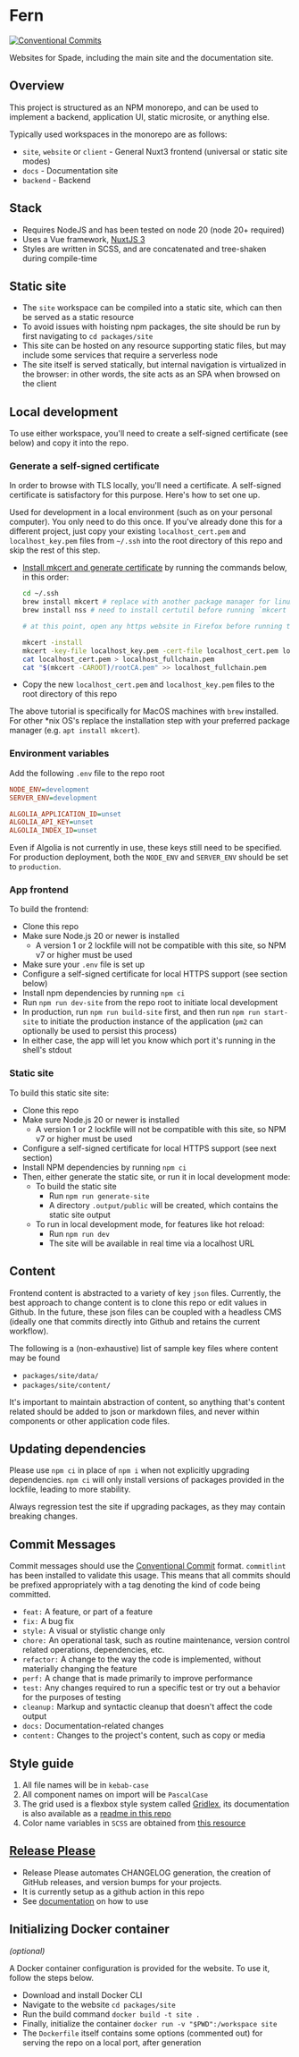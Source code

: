 # Fern

[![Conventional Commits](https://img.shields.io/badge/Conventional%20Commits-1.0.0-%23FE5196?logo=conventionalcommits&logoColor=white)](https://conventionalcommits.org)

Websites for Spade, including the main site and the documentation site.


## Overview

This project is structured as an NPM monorepo, and can be used to implement a backend, application UI, static microsite, or anything else.

Typically used workspaces in the monorepo are as follows:

- `site`, `website` or `client` - General Nuxt3 frontend (universal or static site modes)
- `docs` - Documentation site
- `backend` - Backend


## Stack

- Requires NodeJS and has been tested on node 20 (node 20+ required)
- Uses a Vue framework, [NuxtJS 3](https://nuxtjs.org/)
- Styles are written in SCSS, and are concatenated and tree-shaken during compile-time


## Static site

- The `site` workspace can be compiled into a static site, which can then be served as a static resource
- To avoid issues with hoisting npm packages, the site should be run by first navigating to `cd packages/site`
- This site can be hosted on any resource supporting static files, but may include some services that require a serverless node
- The site itself is served statically, but internal navigation is virtualized in the browser: in other words, the site acts as an SPA when browsed on the client


## Local development

To use either workspace, you'll need to create a self-signed certificate (see below) and copy it into the repo.


### Generate a self-signed certificate

In order to browse with TLS locally, you'll need a certificate. A self-signed certificate is satisfactory for this purpose. Here's how to set one up.

Used for development in a local environment (such as on your personal computer). You only need to do this once. If you've already done this for a different project, just copy your existing `localhost_cert.pem` and `localhost_key.pem` files from `~/.ssh` into the root directory of this repo and skip the rest of this step.

- [Install mkcert and generate certificate](https://github.com/FiloSottile/mkcert) by running the commands below, in this order:
  ```zsh
  cd ~/.ssh
  brew install mkcert # replace with another package manager for linux distro
  brew install nss # need to install certutil before running `mkcert -install` so the CA can be automatically installed in Firefox

  # at this point, open any https website in Firefox before running the below commands

  mkcert -install
  mkcert -key-file localhost_key.pem -cert-file localhost_cert.pem localhost 127.0.0.1
  cat localhost_cert.pem > localhost_fullchain.pem
  cat "$(mkcert -CAROOT)/rootCA.pem" >> localhost_fullchain.pem
  ```
- Copy the new `localhost_cert.pem` and `localhost_key.pem` files to the root directory of this repo

The above tutorial is specifically for MacOS machines with `brew` installed. For other \*nix OS's replace the installation step with your preferred package manager (e.g. `apt install mkcert`).


### Environment variables

Add the following `.env` file to the repo root

```ini
NODE_ENV=development
SERVER_ENV=development

ALGOLIA_APPLICATION_ID=unset
ALGOLIA_API_KEY=unset
ALGOLIA_INDEX_ID=unset
```

Even if Algolia is not currently in use, these keys still need to be specified.
For production deployment, both the `NODE_ENV` and `SERVER_ENV` should be set to `production`.


### App frontend
To build the frontend:
- Clone this repo
- Make sure Node.js 20 or newer is installed
  - A version 1 or 2 lockfile will not be compatible with this site, so NPM v7 or higher must be used
- Make sure your `.env` file is set up
- Configure a self-signed certificate for local HTTPS support (see section below)
- Install npm dependencies by running `npm ci`
- Run `npm run dev-site` from the repo root to initiate local development
- In production, run `npm run build-site` first, and then run `npm run start-site` to initiate the production instance of the application (`pm2` can optionally be used to persist this process)
- In either case, the app will let you know which port it's running in the shell's stdout


### Static site
To build this static site site:
- Clone this repo
- Make sure Node.js 20 or newer is installed
  - A version 1 or 2 lockfile will not be compatible with this site, so NPM v7 or higher must be used
- Configure a self-signed certificate for local HTTPS support (see next section)
- Install NPM dependencies by running `npm ci`
- Then, either generate the static site, or run it in local development mode:
  - To build the static site
    - Run `npm run generate-site`
    - A directory `.output/public` will be created, which contains the static site output
  - To run in local development mode, for features like hot reload:
    - Run `npm run dev`
    - The site will be available in real time via a localhost URL


## Content

Frontend content is abstracted to a variety of key `json` files. Currently, the best approach to change content is to clone this repo or edit values in Github. In the future, these json files can be coupled with a headless CMS (ideally one that commits directly into Github and retains the current workflow).

The following is a (non-exhaustive) list of sample key files where content may be found

- `packages/site/data/`
- `packages/site/content/`

It's important to maintain abstraction of content, so anything that's content related should be added to json or markdown files, and never within components or other application code files.


## Updating dependencies

Please use `npm ci` in place of `npm i` when not explicitly upgrading dependencies. `npm ci` will only install versions of packages provided in the lockfile, leading to more stability.

Always regression test the site if upgrading packages, as they may contain breaking changes.


## Commit Messages

Commit messages should use the [Conventional Commit](https://www.conventionalcommits.org/en/v1.0.0/) format. `commitlint` has been installed to validate this usage. This means that all commits should be prefixed appropriately with a tag denoting the kind of code being committed.

- `feat:` A feature, or part of a feature
- `fix:` A bug fix
- `style:` A visual or stylistic change only
- `chore:` An operational task, such as routine maintenance, version control related operations, dependencies, etc.
- `refactor:` A change to the way the code is implemented, without materially changing the feature
- `perf:` A change that is made primarily to improve performance
- `test:` Any changes required to run a specific test or try out a behavior for the purposes of testing
- `cleanup:` Markup and syntactic cleanup that doesn't affect the code output
- `docs:` Documentation-related changes
- `content:` Changes to the project's content, such as copy or media


## Style guide

1. All file names will be in `kebab-case`
2. All component names on import will be `PascalCase`
3. The grid used is a flexbox style system called [Gridlex](https://gridlex.devlint.fr/), its documentation is also available as a [readme in this repo](packages/site/assets/scss/grid/README.md)
4. Color name variables in `SCSS` are obtained from [this resource](https://chir.ag/projects/name-that-color/)


## [Release Please](https://github.com/googleapis/release-please)

- Release Please automates CHANGELOG generation, the creation of GitHub releases, and version bumps for your projects. 
- It is currently setup as a github action in this repo
- See [documentation](https://github.com/googleapis/release-please) on how to use


## Initializing Docker container
_(optional)_

 A Docker container configuration is provided for the website. To use it, follow the steps below.

- Download and install Docker CLI
- Navigate to the website `cd packages/site`
- Run the build command `docker build -t site .`
- Finally, initialize the container `docker run -v "$PWD":/workspace site`
- The `Dockerfile` itself contains some options (commented out) for serving the repo on a local port, after generation
